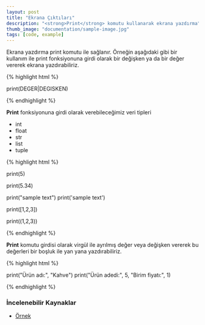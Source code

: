 ```yaml
---
layout: post
title: "Ekrana Çıktıları"
description: "<strong>Print</strong> komutu kullanarak ekrana yazdırma"
thumb_image: "documentation/sample-image.jpg"
tags: [code, example]
---
```


Ekrana yazdırma print komutu ile sağlanır. Örneğin aşağıdaki gibi bir kullanım ile print fonksiyonuna girdi olarak bir değişken ya da bir değer vererek ekrana yazdırabiliriz.

{% highlight html %}

print(DEGER|DEGISKEN)

{% endhighlight %}

**Print** fonksiyonuna girdi olarak verebileceğimiz veri tipleri
* int
* float
* str
* list
* tuple

{% highlight html %}

print(5)

print(5.34)

print("sample text")
print('sample text')

print([1,2,3])

print((1,2,3))

{% endhighlight %}

**Print** komutu girdisi olarak virgül ile ayrılmış değer veya değişken vererek
bu değerleri bir boşluk ile yan yana yazdırabiliriz.

{% highlight html %}

print("Ürün adı:", "Kahve")
print("Ürün adedi:", 5, "Birim fiyatı:", 1)

{% endhighlight %}

### İncelenebilir Kaynaklar
* <a href="/examples/">Örnek</a>